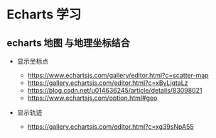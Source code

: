 # Echarts 学习

## echarts 地图 与地理坐标结合

- 显示坐标点

  - https://www.echartsjs.com/gallery/editor.html?c=scatter-map
  - https://gallery.echartsjs.com/editor.html?c=xByLjqtaLz
  - https://blog.csdn.net/u014636245/article/details/83098021
  - https://www.echartsjs.com/option.html#geo

- 显示轨迹

  - https://gallery.echartsjs.com/editor.html?c=xg39sNpA55






